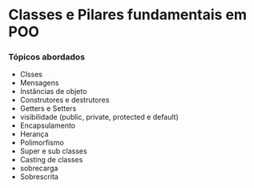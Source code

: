 # Classes e Pilares fundamentais em POO

### Tópicos abordados
* Clsses
* Mensagens
* Instâncias de objeto
* Construtores e destrutores
* Getters e Setters
* visibilidade (public, private, protected e default)
* Encapsulamento
* Herança
* Polimorfismo
* Super e sub classes
* Casting de classes
* sobrecarga
* Sobrescrita
